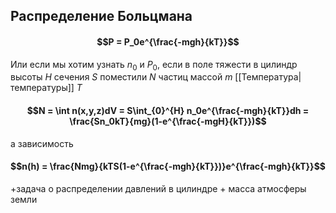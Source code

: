 ## Распределение Больцмана
#### $$P = P_0e^{\frac{-mgh}{kT}}$$
Или если мы хотим узнать $n_0$ и $P_0$, если в поле тяжести в цилиндр высоты $H$ сечения $S$ поместили $N$ частиц массой $m$ [[Температура|температуры]] $T$
#### $$N = \int n(x,y,z)dV = S\int_{0}^{H} n_0e^{\frac{-mgh}{kT}}dh = \frac{Sn_0kT}{mg}(1-e^{\frac{-mgH}{kT}})$$
а зависимость 
#### $$n(h) = \frac{Nmg}{kTS(1-e^{\frac{-mgh}{kT}})}e^{\frac{-mgh}{kT}}$$
+задача о распределении давлений в цилиндре + масса атмосферы земли
